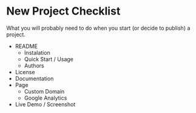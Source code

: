 New Project Checklist
=====================

What you will probably need to do when you start (or decide to publish) a project.

* README
  * Instalation
  * Quick Start / Usage
  * Authors
* License
* Documentation
* Page
  * Custom Domain
  * Google Analytics
* Live Demo / Screenshot


